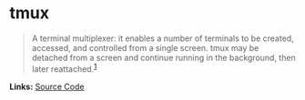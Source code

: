 # tmux

> A terminal multiplexer: it enables a number of terminals to be created, accessed, and controlled from a single screen. tmux may be detached from a screen and continue running in the background, then later reattached.<sup>[1][desc]</sup>

**Links:** [Source Code]

[desc]: https://github.com/tmux/tmux/blob/master/README
[source code]: https://github.com/tmux/tmux
